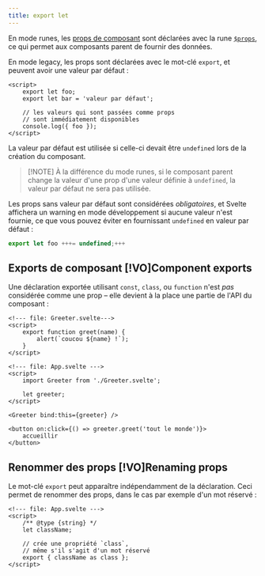 ```yaml
---
title: export let
---
```


En mode runes, les [props de composant](basic-markup#Component-props) sont déclarées avec la rune
[`$props`]($props), ce qui permet aux composants parent de fournir des données.

En mode legacy, les props sont déclarées avec le mot-clé `export`, et peuvent avoir une valeur par
défaut :

```svelte
<script>
	export let foo;
	export let bar = 'valeur par défaut';

	// les valeurs qui sont passées comme props
	// sont immédiatement disponibles
	console.log({ foo });
</script>
```

La valeur par défaut est utilisée si celle-ci devait être `undefined` lors de la création du
composant.

> [!NOTE] À la différence du mode runes, si le composant parent change la valeur d'une prop d'une
> valeur définie à `undefined`, la valeur par défaut ne sera pas utilisée.

Les props sans valeur par défaut sont considérées _obligatoires_, et Svelte affichera un warning en
mode développement si aucune valeur n'est fournie, ce que vous pouvez éviter en fournissant
`undefined` en valeur par défaut :

```js
export let foo +++= undefined;+++
```

## Exports de composant [!VO]Component exports

Une déclaration exportée utilisant `const`, `class`, ou `function` n'est _pas_ considérée comme une
prop – elle devient à la place une partie de l'API du composant :

```svelte
<!--- file: Greeter.svelte--->
<script>
	export function greet(name) {
		alert(`coucou ${name} !`);
	}
</script>
```

```svelte
<!--- file: App.svelte --->
<script>
	import Greeter from './Greeter.svelte';

	let greeter;
</script>

<Greeter bind:this={greeter} />

<button on:click={() => greeter.greet('tout le monde')}>
	accueillir
</button>
```

## Renommer des props [!VO]Renaming props

Le mot-clé `export` peut apparaître indépendamment de la déclaration. Ceci permet de renommer des
props, dans le cas par exemple d'un mot réservé :

```svelte
<!--- file: App.svelte --->
<script>
	/** @type {string} */
	let className;

	// crée une propriété `class`,
	// même s'il s'agit d'un mot réservé
	export { className as class };
</script>
```
